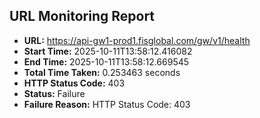 ## URL Monitoring Report

- **URL:** https://api-gw1-prod1.fisglobal.com/gw/v1/health
- **Start Time:** 2025-10-11T13:58:12.416082
- **End Time:** 2025-10-11T13:58:12.669545
- **Total Time Taken:** 0.253463 seconds
- **HTTP Status Code:** 403
- **Status:** Failure
- **Failure Reason:** HTTP Status Code: 403
